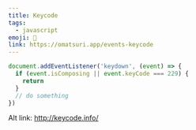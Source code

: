 ```yaml
---
title: Keycode
tags:
  - javascript
emoji: 🔑
link: https://omatsuri.app/events-keycode
---
```


```js
document.addEventListener('keydown', (event) => {
  if (event.isComposing || event.keyCode === 229) {
    return
  }
  // do something
})
```

Alt link: http://keycode.info/
